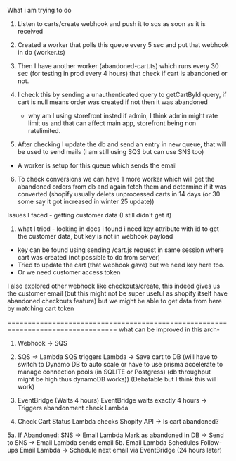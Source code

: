 What i am trying to do

1. Listen to carts/create webhook and push it to sqs as soon as it is received
2. Created a worker that polls this queue every 5 sec and put that webhook in db (worker.ts)
3. Then I have another worker (abandoned-cart.ts) which runs every 30 sec (for testing in prod every 4 hours) that check if cart is abandoned or not.
4. I check this by sending a unauthenticated query to getCartById query, if cart is null means order was created if not then it was abandoned
    - why am I using storefront insted if admin, I think admin might rate limit us and that can affect main app, storefront being non ratelimited.


5. After checking I update the db and send an entry in new queue, that will be used to send mails (I am still using SQS but can use SNS too)
 - A worker is setup for this queue which sends the email

6. To check conversions we can have 1 more worker which will get the abandoned orders from db and again fetch them and determine if it was converted (shopify usually delets unprocessed carts in 14 days (or 30 some say it got increased in winter 25 update))


Issues I faced - getting customer data (I still didn't get it)

1. what I tried - looking in docs i found i need key attribute with id to get the customer data, but key is not in webhook payload
 - key can be found using sending /cart.js request in same session where cart was created (not possible to do from server)
 - Tried to update the cart (that webhook gave) but we need key here too.
 - Or we need customer access token
 

I also explored other webhook like checkouts/create, this indeed gives us the customer email (but this might not be super useful as shopify itself have abandoned checkouts feature) but we might be able to get data from here by matching cart token


=================================================================================
what can be improved in this arch-

1. Webhook → SQS

2. SQS → Lambda 
SQS triggers Lambda → Save cart to DB (will have to switch to Dynamo DB to auto scale or have to use prisma accelerate to manage connection pools (in SQLITE or Postgress) (db throughput might be high thus dynamoDB works))
(Debatable but I think this will work)

3. EventBridge (Waits 4 hours)
EventBridge waits exactly 4 hours → Triggers abandonment check Lambda

4. Check Cart Status
Lambda checks Shopify API → Is cart abandoned?

5a. If Abandoned: SNS → Email Lambda
Mark as abandoned in DB → Send to SNS → Email Lambda sends email
5b. Email Lambda Schedules Follow-ups
Email Lambda → Schedule next email via EventBridge (24 hours later)